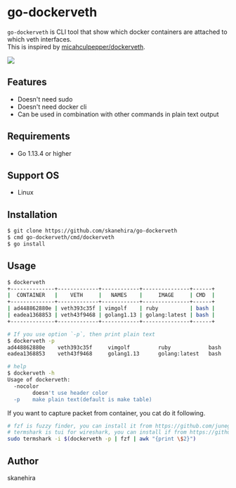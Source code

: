 # go-dockerveth
`go-dockerveth` is CLI tool that show which docker containers are attached to which veth interfaces.  
This is inspired by [micahculpepper/dockerveth](https://github.com/micahculpepper/dockerveth).

![](https://i.imgur.com/5cMGutV.gif)

## Features
- Doesn't need sudo
- Doesn't need docker cli
- Can be used in combination with other commands in plain text output

## Requirements
- Go 1.13.4 or higher

## Support OS
- Linux

## Installation
```sh
$ git clone https://github.com/skanehira/go-dockerveth
$ cmd go-dockerveth/cmd/dockerveth
$ go install
```

## Usage
```sh
$ dockerveth
+--------------+-------------+------------+---------------+------+
|  CONTAINER   |    VETH     |   NAMES    |     IMAGE     | CMD  |
+--------------+-------------+------------+---------------+------+
| ad448862880e | veth393c35f | vimgolf    | ruby          | bash |
| eadea1368853 | veth43f9468 | golang1.13 | golang:latest | bash |
+--------------+-------------+------------+---------------+------+

# If you use option `-p`, then print plain text
$ dockerveth -p
ad448862880e    veth393c35f     vimgolf         ruby            bash
eadea1368853    veth43f9468     golang1.13      golang:latest   bash

# help
$ dockerveth -h
Usage of dockerveth:
  -nocolor
        doesn't use header color
  -p    make plain text(default is make table)
```

If you want to capture packet from container, you cat do it following.
```sh
# fzf is fuzzy finder, you can install it from https://github.com/junegunn/fzf
# termshark is tui for wireshark, you can install if from https://github.com/gcla/termshark
sudo termshark -i $(dockerveth -p | fzf | awk "{print \$2}")
```

## Author
skanehira
